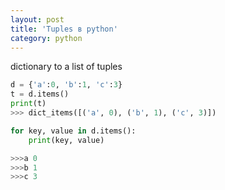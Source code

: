 ```yaml
---
layout: post
title: 'Tuples в python'
category: python
---
```


dictionary to a list of tuples

```python
d = {'a':0, 'b':1, 'c':3}
t = d.items()
print(t)
>>> dict_items([('a', 0), ('b', 1), ('c', 3)])
```



```python
for key, value in d.items():
    print(key, value)

>>>a 0
>>>b 1
>>>c 3
```


```python

```
